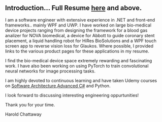 ## Introduction... Full Resume <a href="https://github.com/softwarelifecycle/resume/blob/main/Resume-HaroldChattaway.md">here</a> and above.

I am a software engineer with extensive experience in .NET and front-end frameworks.. mainly WPF and UWP. I have worked on large bio-medical device projects ranging from designing the framework for a blood gas analizer for NOVA biomedical, a device for Abbott to guide coronary stent placement, a liquid handling robot for HiRes BioSolutions and a WPF touch screen app to reverse vision loss for Glaukos. Where possible, I provided links to the various product pages for these applications in my resume.

I find the bio-medical device space extremely rewarding and fascinating work. I have also been working on using PyTorch to train convolutional neural networks for image processing tasks.

I am highly devoted to continuous learning and have taken Udemy courses on <a href="https://github.com/softwarelifecycle/resume/blob/main/SoftArchCertificate.jpg">Software Architecture</a>,<a href="https://github.com/softwarelifecycle/resume/blob/main/AdvancedC#Cert.jpg">Advanced C#</a> and Python.

I look forward to discussing interesting engineering oppurtunities! 

Thank you for your time.

Harold Chattaway
